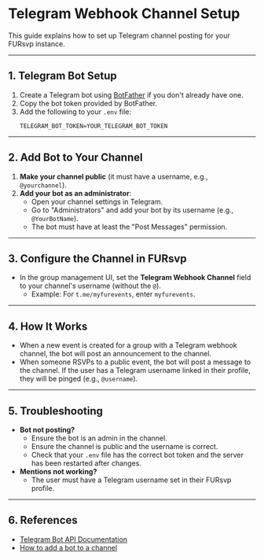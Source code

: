 # Telegram Webhook Channel Setup

This guide explains how to set up Telegram channel posting for your FURsvp instance.

---

## 1. Telegram Bot Setup

1. Create a Telegram bot using [BotFather](https://t.me/BotFather) if you don't already have one.
2. Copy the bot token provided by BotFather.
3. Add the following to your `.env` file:
   ```
   TELEGRAM_BOT_TOKEN=YOUR_TELEGRAM_BOT_TOKEN
   ```

---

## 2. Add Bot to Your Channel

1. **Make your channel public** (it must have a username, e.g., `@yourchannel`).
2. **Add your bot as an administrator**:
   - Open your channel settings in Telegram.
   - Go to "Administrators" and add your bot by its username (e.g., `@YourBotName`).
   - The bot must have at least the "Post Messages" permission.

---

## 3. Configure the Channel in FURsvp

- In the group management UI, set the **Telegram Webhook Channel** field to your channel's username (without the `@`).
  - Example: For `t.me/myfurevents`, enter `myfurevents`.

---

## 4. How It Works

- When a new event is created for a group with a Telegram webhook channel, the bot will post an announcement to the channel.
- When someone RSVPs to a public event, the bot will post a message to the channel. If the user has a Telegram username linked in their profile, they will be pinged (e.g., `@username`).

---

## 5. Troubleshooting

- **Bot not posting?**
  - Ensure the bot is an admin in the channel.
  - Ensure the channel is public and the username is correct.
  - Check that your `.env` file has the correct bot token and the server has been restarted after changes.
- **Mentions not working?**
  - The user must have a Telegram username set in their FURsvp profile.

---

## 6. References
- [Telegram Bot API Documentation](https://core.telegram.org/bots/api)
- [How to add a bot to a channel](https://core.telegram.org/bots/faq#how-do-i-add-a-bot-to-a-channel) 
